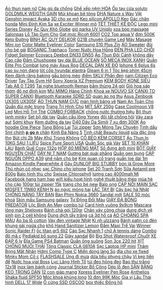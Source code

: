 [ Áo thun nam nữ](https://cuahang4.github.io/p0/139/669/ao-thun-nam-nu-crossline-co-bigsize-mua-hang-online/) [ Cặp gù da chống](https://cuahang4.github.io/p0/149/775/cap-gu-da-chong-mua-mua-hang-online/) [ Ghế xếp nệm HÒA](https://cuahang4.github.io/p0/101/428/ghe-xep-nem-hoa-phat-g01s-mua-hang-online/) [ Ốp tay cửa soluto](https://cuahang5.github.io/p0/153/120/op-tay-cua-soluto-2019-mua-hang-online/) [GOLDMILK WEIGTH GAIN](https://cuahang4.github.io/p0/113/756/goldmilk-weigth-gain-mua-hang-online/) [ Mũi khoan bê tông](https://cuahang7.github.io/p0/0/513/mui-khoan-be-tong-4-canh-avatar-phi-6mm-16mm-mua-hang-online/) [ DHA Nature s Way](https://cuahang7.github.io/p0/9/417/dha-natures-way-kids-smart-drops-dha-mua-hang-online/) [ Vật Genshin impact Ayaka](https://cuahang4.github.io/p0/123/996/quat-xep-cam-tay-hoa-trang-nhan-vat-genshin-impact-ayaka-zhongli-mua-hang-online/) [ 3D cho xe mô](https://cuahang4.github.io/p0/121/265/tem-binh-xang-3d-cho-xe-mo-to-mua-hang-online/) [ Keo silicon APOLLO Keo](https://cuahang4.github.io/p0/120/286/keo-silicon-apollo-keo-kinh-keo-be-tong-mua-hang-online/) [Gác chân honda](https://cuahang4.github.io/p0/107/184/gac-chan-honda-mua-hang-online/) [ Mini Đính Kim Sa](https://cuahang7.github.io/p0/22/325/balo-mini-dinh-kim-sa-lap-lanh-mua-hang-online/) [ xe Exciter Winner mô](https://cuahang7.github.io/p0/30/665/motul-h-tech-100-10w40-1l-api-sn-nhot-xe-so-cao-cap-xe-exciter-winner-mo-to-pkl-mua-hang-online/) [ TẾT THIẾT KẾ ĐỘC](https://cuahang7.github.io/p0/4/624/combo-5-bao-li-xi-tet-thiet-ke-doc-quyen-va-y-nghia-sieu-dep-mua-hang-online/) [ Lego mini Series Disney](https://cuahang10.github.io/p0/12/92/lego-mini-series-disney-2-mua-hang-online/) [ Ắc Quy Khô Globe](https://cuahang10.github.io/p0/27/66/binh-ac-quy-kho-globe-12v-75ah-wp75-12-sieu-re-mua-hang-online/) [ gió parka UV Uniqlo](https://cuahang10.github.io/p0/28/181/uniqlo-ao-gio-uv-cut-ao-khoac-vai-du-gio-parka-uv-uniqlo-chinh-hang-mua-hang-online/) [ xoa bóp massage Salonpas](https://cuahang7.github.io/p0/19/752/gel-xoa-bop-massage-salonpas-gel-30g-mua-hang-online/) [ Lỗ Tập Gym Cho](https://cuahang4.github.io/p0/132/838/ao-ba-lo-tap-gym-cho-nam-mua-hang-online/) [ Gạt mực Ricoh 6001](https://cuahang10.github.io/p0/25/213/gat-muc-ricoh-60012075-mua-hang-online/) [ CO2 Top aqua V](https://cuahang7.github.io/p0/10/781/sui-co2-top-aqua-v-ap-007-mua-hang-online/) [ đơn 500K Keto Đường](https://cuahang7.github.io/p0/5/496/ma-1511fmcgsale-giam-8-don-500k-keto-duong-la-han-qua-jc-bluemoon-monkfruit-classic-blend-500g-mua-hang-online/) [ BÌNH ẮC QUY DELKOR](https://cuahang10.github.io/p0/14/503/binh-ac-quy-delkor-80d26rl-12v-70ah-mua-hang-online/) [ G21B chuyên Game Led](https://cuahang4.github.io/p0/116/957/bo-ban-phim-va-chuot-g21g21b-chuyen-game-led-7-mau-mua-hang-online/) [ Máy Masage Mini ion](https://cuahang7.github.io/p0/11/634/may-masage-mini-ion-cam-tay-mua-hang-online/) [ Color Matte Eyeliner Color](https://cuahang5.github.io/p0/173/131/12-color-matte-eyeliner-color-eyeliner-1-mua-hang-online/) [ Samsung S10 Plus Zin](https://cuahang5.github.io/p0/158/477/nap-lung-samsung-s10-plus-zin-hang-mua-hang-online/) [ÁO Sweater](https://cuahang4.github.io/p0/125/17/ao-sweater-mua-hang-online/) [ đũi cho bé gái](https://cuahang5.github.io/p0/180/560/vay-be-gai-vai-dui-cho-be-gai-size-6-18kg-mua-hang-online/) [BOGANIC Traphaco](https://cuahang7.github.io/p0/15/540/boganic-traphaco-mua-hang-online/) [ Toner Nước Hoa Hồng](https://cuahang7.github.io/p0/26/920/toner-nuoc-hoa-hong-huxley-mua-hang-online/) [ ĐÈN PHA LED CHỔI](https://cuahang4.github.io/p0/104/695/den-pha-led-choi-3-tim-led-h4-mua-hang-online/) [Fidget Spinner](https://cuahang7.github.io/p0/17/706/fidget-spinner-mua-hang-online/) [ Ecovacs Deebot DN33 DN55](https://cuahang7.github.io/p0/23/958/phu-kien-choi-giua-choi-chinh-robot-hut-bui-lau-nha-ecovacs-deebot-dn33-dn55-t5-t8-t9-n8-ozmo-900-920-950-mua-hang-online/) [ Áo Thun Đôi Cánh](https://cuahang4.github.io/p0/117/399/ao-thun-doi-canh-wm-top-800104-mua-hang-online/) [ không dây Cao cấp](https://cuahang5.github.io/p0/179/821/tai-nghe-bluetooth-50-tw-2-freeshiptai-nghe-khong-day-cao-cap-nhat-full-tinh-nang-mua-hang-online/) [Đầm Chushopee](https://cuahang5.github.io/p0/171/253/dam-chushopee-mua-hang-online/) [ tay dài BLUE OCEAN](https://cuahang4.github.io/p0/132/698/ao-tay-dai-blue-ocean-saigonzup-mua-hang-online/) [ SỐ MECA INOX XANH](https://cuahang7.github.io/p0/1/94/khung-bien-so-meca-inox-xanh-duong-mua-hang-online/) [ Quần Elite Pro Combat](https://cuahang7.github.io/p0/44/448/quan-elite-pro-combat-dai-mua-hang-online/) [ lưng máy Asus Rog](https://cuahang7.github.io/p0/20/55/den-logo-lung-may-asus-rog-phone-2-zs660k-mua-hang-online/) [ DECAL DÁN XE ĐỎ](https://cuahang4.github.io/p0/101/737/decal-dan-xe-do-do-mua-hang-online/) [ Iphone 6 6plus 6s](https://cuahang7.github.io/p0/3/996/op-chong-do-iphone-66plus6s6splus677plus88plusxxsxrxsmax1111pro11promax-xanh-da-quang-mua-hang-online/) [ cao su non dạng](https://cuahang5.github.io/p0/152/753/mut-xop-eva-cao-su-non-dang-cuon-kho-1m2-mua-hang-online/) [ lót cốp hyundai elantra](https://cuahang7.github.io/p0/8/340/lot-cop-hyundai-elantra-2016-2020-mua-hang-online/) [ Gleam 6 in 1](https://cuahang4.github.io/p0/131/585/bo-usb-hub-type-c-baseus-gleam-6-in-1-mo-rong-usb-30-hdmi-4k-cho-laptop-va-dien-thoai-mua-hang-online/) [Tóc kẹp phím 45cm](https://cuahang7.github.io/p0/28/287/toc-kep-phim-45cm-mua-hang-online/) [ Kem đánh răng baking](https://cuahang7.github.io/p0/7/923/kem-danh-rang-baking-soda-mua-hang-online/) [gấu bông mèo](https://cuahang7.github.io/p0/35/697/gau-bong-meo-mua-hang-online/) [ điểm SKLV Phấn đen](https://cuahang10.github.io/p0/3/616/bo-qua-tang-trang-diem-sklv-phan-den-sua-rua-mat-asovle-mua-hang-online/) [ nam Citizen Eco Driver](https://cuahang10.github.io/p0/0/129/dong-ho-nam-citizen-eco-driver-at2431-87l-mua-hang-online/) [ Tay Tập Gym Hở](https://cuahang4.github.io/p0/137/627/gang-tay-tap-gym-ho-ngon-mua-hang-online/) [ Sony Xperia XZ Premium](https://cuahang4.github.io/p0/131/484/pin-sony-xperia-xz-premium-g8142-mua-hang-online/) [ KEM BODY KONE SIÊU](https://cuahang7.github.io/p0/3/330/kem-body-kone-sieu-trang-da-mua-hang-online/) [ Tab A8 0 T295](https://cuahang5.github.io/p0/179/969/bao-da-samsung-tab-a80-t295-2019-mua-hang-online/) [ Tai nghe bluetooth Remax](https://cuahang10.github.io/p0/6/742/tai-nghe-bluetooth-remax-t10-mua-hang-online/) [ bằm thùng 24 gói](https://cuahang5.github.io/p0/164/927/mien-phu-huong-acecook-vi-thit-bam-thung-24-goi-x-58g-mua-hang-online/) [Giỏ hoa sáp thơm](https://cuahang7.github.io/p0/0/420/gio-hoa-sap-thom-mua-hang-online/) [ đô nơ đính kim](https://cuahang7.github.io/p0/33/596/bang-do-no-dinh-kim-sa-mua-hang-online/) [ MU MIMO Hàng Chính](https://cuahang10.github.io/p0/15/705/ma-1511elsale-hoan-7-don-300k-router-wifi-bang-tan-kep-tp-link-archer-c6-gigabit-ac1200-mu-mimo-hang-chinh-hang-mua-hang-online/) [ Khoá xe NOUVO SX](https://cuahang10.github.io/p0/3/178/khoa-xe-nouvo-sx-5-mua-hang-online/) [ CANXI TD SUPER CANXI](https://cuahang5.github.io/p0/198/777/sieu-canxi-td-super-canxi-100gram-mua-hang-online/) [ Bluetooth Karaoke SDRD SD](https://cuahang10.github.io/p0/26/510/loa-bluetooth-karaoke-sdrd-sd-301-mua-hang-online/) [ quan áo ng thu](https://cuahang10.github.io/p0/3/948/quan-ao-ng-thu-trang-mua-hang-online/) [ Asus Zenbook UX305 UX305F](https://cuahang5.github.io/p0/166/364/ban-phim-asus-zenbook-ux305-ux305f-ux305fa-mua-hang-online/) [ ÁO THUN NAM CỰC](https://cuahang4.github.io/p0/129/933/ao-thun-nam-cuc-dep-mua-hang-online/) [ màn hình bảng vẽ](https://cuahang4.github.io/p0/144/120/phu-kien-bao-ve-man-hinh-bang-ve-do-hoa-wacom-intuos-pth460-mua-hang-online/) [ Nam An Toàn Cho](https://cuahang10.github.io/p0/30/198/100-bong-nhua-viet-nam-an-toan-cho-be-nhieu-mau-mua-hang-online/) [ Quần đùi mặc trong](https://cuahang5.github.io/p0/193/982/quan-dui-mac-trong-vay-mua-hang-online/) [ Trang Trí Hình Chú](https://cuahang7.github.io/p0/32/506/huy-hieu-cai-ao-trang-tri-hinh-chu-tho-dang-yeu-mua-hang-online/) [MÍT SẤY 250g](https://cuahang10.github.io/p0/2/440/mit-say-250g-mua-hang-online/) [ Case Coolmoon V8 Led](https://cuahang4.github.io/p0/122/815/bo-6-quat-tan-nhiet-fan-case-coolmoon-v8-led-rgb-kem-hub-remote-mua-hang-online/) [ Mini Hỗ Trợ Thẻ](https://cuahang4.github.io/p0/124/298/usb-wifi-150m-khong-day-mini-ho-tro-the-mang-lan-cho-pc-laptop-mua-hang-online/) [COMBO FORBACK](https://cuahang4.github.io/p0/122/126/combo-forback-mua-hang-online/) [ chống nước thương hiệu](https://cuahang10.github.io/p0/23/878/balo-thoi-trang-chong-nuoc-thuong-hieu-logo-vavabag-mua-hang-online/) [ Bộ thun lạnh minky](https://cuahang4.github.io/p0/109/6/bo-thun-lanh-minky-mom-cho-be-mua-hang-online/) [ Set bộ dài tay](https://cuahang4.github.io/p0/131/283/set-bo-dai-tay-3-chi-tiet-mua-hang-online/) [Quần cầu lông Yonex](https://cuahang7.github.io/p0/21/113/quan-cau-long-yonex-mua-hang-online/) [ đôi tất chống hôi](https://cuahang7.github.io/p0/10/272/hop-10-doi-tat-chong-hoi-khang-khuan-xuat-nhat-nam-nu-loai-dep-mua-hang-online/) [Váy zara aut](https://cuahang4.github.io/p0/105/996/vay-zara-aut-mua-hang-online/) [Sơmi khuy](https://cuahang7.github.io/p0/48/287/somi-khuy-mua-hang-online/) [Kem dưỡng da tay](https://cuahang7.github.io/p0/31/796/kem-duong-da-tay-mua-hang-online/) [ D40 Dây Da Simili](https://cuahang7.github.io/p0/35/43/free-ship-70k-guong-tron-treo-tuong-d40-day-da-simili-cao-cap-kem-vit-treo-mua-hang-online/) [ 7 xu đơn 300K](https://cuahang4.github.io/p0/147/898/ma-11elsale-hoan-7-xu-don-300k-dien-thoai-lg-g7-fullbox-tang-sac-nhanh-thinq-man-tai-tho-chip-snap-845-mua-hang-online/) [ Áo hoodie One Piece](https://cuahang5.github.io/p0/155/882/ao-hoodie-one-piece-sieu-ngau-mua-hang-online/) [Tùng Bồng Lai](https://cuahang5.github.io/p0/168/961/tung-bong-lai-mua-hang-online/) [Túi zipper](https://cuahang12.github.io/p0/101/644/tui-zipper-mua-hang-online/) [ Sơn Móng Tay Chuyên](https://cuahang5.github.io/p0/183/122/gel-tay-son-mong-tay-chuyen-nghiep-mj15ml-mua-hang-online/) [ Tinh dầu 5ml chính](https://cuahang10.github.io/p0/22/401/set-goi-xa-phuc-hoi-nashi-30ml-x-2-tinh-dau-5ml-chinh-hang-mua-hang-online/) [ 𝐩 𝐠𝐨 𝐧 chân](https://cuahang10.github.io/p0/9/99/-mua-hang-online/) [ Kính Đa Năng 5](https://cuahang4.github.io/p0/121/205/kinh-da-nang-5-in-1-gong-vuong-2202a-tang-kem-tui-da-mua-hang-online/) [ Tinh chất Beauty liquid](https://cuahang7.github.io/p0/36/60/tinh-chat-beauty-liquid-30ml-mua-hang-online/) [sữa đặc ông thọ](https://cuahang5.github.io/p0/182/653/sua-dac-ong-tho-mua-hang-online/) [Bút chì 2b](https://cuahang4.github.io/p0/146/879/but-chi-2b-mua-hang-online/) [ Máy Khử Trùng Không](https://cuahang5.github.io/p0/199/626/may-khu-trung-khong-khi-t8-tia-uvc-mua-hang-online/) [ CỔ BÈO KÈM CORSET](https://cuahang5.github.io/p0/186/371/dam-so-mi-voan-co-beo-kem-corset-dan-eo-mua-hang-online/) [Áo Thun In](https://cuahang5.github.io/p0/174/276/ao-thun-in-mua-hang-online/) [ 10KG SAU 1 LIỆU](https://cuahang10.github.io/p0/7/543/vien-sui-giam-can-an-toan-body-beauty-slim-cap-toc-giam-ngay-7-10kg-sau-1-lieu-trinh-4-hop-mua-hang-online/) [ Spice Pure Sport USA](https://cuahang10.github.io/p0/2/560/lan-khu-mui-cho-nam-gioi-old-spice-pure-sport-usa-85g-mua-hang-online/) [Quần Sóc giả Váy](https://cuahang4.github.io/p0/121/48/quan-soc-gia-vay-mua-hang-online/) [ SÉT 10 KHĂN LAU](https://cuahang10.github.io/p0/29/521/set-10-khan-lau-da-nang-mua-hang-online/) [Bánh Quế Cosy 132g](https://cuahang5.github.io/p0/192/834/banh-que-cosy-132g-mua-hang-online/) [ HỘP 60 MIẾNG MẶT](https://cuahang5.github.io/p0/195/134/hop-60-mieng-mat-na-mat-bioaqua-xanh-mua-hang-online/) [ Sổ đựng ảnh mini](https://cuahang4.github.io/p0/101/980/so-dung-anh-mini-binder-in-trang-tieu-de-theo-yeu-cau-mua-hang-online/) [ BỘT GIẤY NGUYÊN CHẤT](https://cuahang5.github.io/p0/192/859/giay-an-vuong-tim-prime-special-100-to-100-bot-giay-nguyen-chat-napkins-mua-hang-online/) [ DÂY NI T NAM](https://cuahang10.github.io/p0/16/594/day-nit-nam-day-lung-thoi-trang-mua-hang-online/) [Gương bát quái phẳng](https://cuahang4.github.io/p0/129/620/guong-bat-quai-phang-mua-hang-online/) [Quần gen bụng](https://cuahang7.github.io/p0/7/162/quan-gen-bung-mua-hang-online/) [CÁP NGUỒN OPPO A39](https://cuahang4.github.io/p0/102/823/cap-nguon-oppo-a39-mua-hang-online/) [ghế nằm cho bé](https://cuahang5.github.io/p0/188/287/ghe-nam-cho-be-mua-hang-online/) [Kim quan cổ trang](https://cuahang4.github.io/p0/116/282/kim-quan-co-trang-mua-hang-online/) [ quần loe dài 1m](https://cuahang7.github.io/p0/26/513/quan-loe-dai-1m-quan-tay-ong-loe-m501-mua-hang-online/) [ Amazon Kindle Paperwhite 4](https://cuahang4.github.io/p0/110/647/bao-da-tu-tinh-thong-minh-sieu-mong-cho-amazon-kindle-paperwhite-4-coller-cover-for-kindle-paperwhite4-mua-hang-online/) [ Gảy DUNLOP BIG STUBBY](https://cuahang7.github.io/p0/48/404/phim-gay-dunlop-big-stubby-nylon-pick-mua-hang-online/) [ bón lá Grow More](https://cuahang7.github.io/p0/4/433/phan-bon-la-grow-more-6-30-30te-mua-hang-online/) [ Thú nhún có nhạc](https://cuahang4.github.io/p0/100/622/thu-nhun-co-nhac-cho-be-mua-hang-online/) [ sạc Chino cho iphone](https://cuahang7.github.io/p0/43/223/bo-sac-chino-cho-iphone-d12a-mua-hang-online/) [ Set 20 Tranh Sơn](https://cuahang5.github.io/p0/160/391/set-20-tranh-son-dau-cua-van-gogh-mua-hang-online/) [Sữa Aptamil pre 800g](https://cuahang4.github.io/p0/136/132/sua-aptamil-pre-800g-mua-hang-online/) [ Balo hình thú cho](https://cuahang5.github.io/p0/188/583/balo-hinh-thu-cho-be-mua-hang-online/) [Swisse Chlorophyll](https://cuahang4.github.io/p0/130/409/swisse-chlorophyll-mua-hang-online/) [ lượng cao 4000mah Mi](https://cuahang5.github.io/p0/158/336/pin-lehehe-dung-luong-cao-4000mah-mi-8-lite-ma-bm3j-mua-hang-online/) [Facebook hang ham hap](https://cuahang4.github.io/p0/110/619/facebook-hang-ham-hap-mua-hang-online/) [ wifi kiểu hoạt hình](https://cuahang7.github.io/p0/21/650/bang-do-hinh-dau-cham-hoibieu-tuong-ket-noi-wifi-kieu-hoat-hinh-vui-nhon-cho-tiec-sinh-nhatle-halloween-mua-hang-online/) [ nghệ thuật bằng thép](https://cuahang10.github.io/p0/1/74/khuon-in-dung-de-trang-tri-mong-tay-nghe-thuat-bang-thep-khong-gi-cao-cap-mua-hang-online/) [ mùa hè cho cặp](https://cuahang7.github.io/p0/2/776/dep-quai-ngang-de-day-phong-cach-hong-kong-thoi-trang-mua-he-cho-cap-doi-2021-mua-hang-online/) [100gr túi zipper 15k](https://cuahang5.github.io/p0/192/132/100gr-tui-zipper-15k-mua-hang-online/) [ trang cho bé new](https://cuahang10.github.io/p0/4/485/mat-kinh-kieu-thoi-trang-cho-be-new-2020-mua-hang-online/) [Balo ong](https://cuahang5.github.io/p0/159/345/balo-ong-mua-hang-online/) [ CÁP NỐI MAIN SẠC](https://cuahang4.github.io/p0/108/814/cap-noi-main-sac-samsung-a50s-mua-hang-online/) [MOSFET 11N60 KÊNH N](https://cuahang10.github.io/p0/29/118/mosfet-11n60-kenh-n-mua-hang-online/) [ áo ngực mỏng hai](https://cuahang4.github.io/p0/104/207/ao-bra-2-day-ao-nguc-mong-hai-day-618-mua-hang-online/) [LẮC TAY BI](https://cuahang7.github.io/p0/14/749/lac-tay-bi-mua-hang-online/) [ Cây bạc hà Nhật](https://cuahang7.github.io/p0/24/12/cay-bac-ha-nhat-japanese-mint-mua-hang-online/) [ CHỐNG NẮNG TÂY BAN](https://cuahang5.github.io/p0/163/410/kem-chong-nang-tay-ban-nha-40ml-mua-hang-online/) [ Bàn Phím Nokia 3660](https://cuahang7.github.io/p0/42/910/ban-phim-nokia-3660-nhieu-mau-mua-hang-online/) [Sandal mới](https://cuahang7.github.io/p0/23/161/sandal-moi-mua-hang-online/) [ SALE 50 móc khoá](https://cuahang4.github.io/p0/101/534/sale-50-moc-khoa-khac-ten-mua-hang-online/) [ Skin mầu Samsung galaxy](https://cuahang4.github.io/p0/139/804/dan-skin-mau-samsung-galaxy-buds-mua-hang-online/) [ Tự Động Đổi Màu](https://cuahang5.github.io/p0/187/107/quat-tan-nhiet-fan-led-rgb-coolmoon-k2-tu-dong-doi-mau-khong-can-hub-mua-hang-online/) [ GIÀY ĐÁ BÓNG PREDATOR](https://cuahang10.github.io/p0/19/639/giay-da-bong-predator-203-tf-mua-hang-online/) [ Lộc Bình An May](https://cuahang7.github.io/p0/11/466/mieng-dan-linh-phu-huyen-hoc-phong-thuy-tai-loc-binh-an-may-man-tinh-duyen-phong-thuy-mua-hang-online/) [combo túi](https://cuahang7.github.io/p0/23/217/combo-tui-mua-hang-online/) [ Card hình vuông 9x9cm](https://cuahang7.github.io/p0/32/186/baekhyun-card-hinh-vuong-9x9cm-02-mua-hang-online/) [Mascara lông mày Sheloves](https://cuahang5.github.io/p0/185/816/mascara-long-may-sheloves-mua-hang-online/) [Bánh chả gói 120gr](https://cuahang10.github.io/p0/27/292/banh-cha-goi-120gr-mua-hang-online/) [Chân váy công chúa](https://cuahang10.github.io/p0/6/274/chan-vay-cong-chua-mua-hang-online/) [ dung dịch vệ sinh](https://cuahang5.github.io/p0/186/229/tron-bo-dung-dich-ve-sinh-ifree-mua-hang-online/) [ pin 2 cell không](https://cuahang4.github.io/p0/140/16/de-pin-2-cell-khong-nap-mua-hang-online/) [ Dung dịch tẩy trắng](https://cuahang7.github.io/p0/21/767/dung-dich-tay-trang-giay-mua-hang-online/) [ cá 3d hồ cá](https://cuahang7.github.io/p0/48/300/tranh-dan-ho-ca-3d-ho-ca-rong-la-han-ca-dia-mua-hang-online/) [ ÁO CHOÀNG SPA MÀU](https://cuahang5.github.io/p0/187/760/ao-choang-spa-mau-trang-mua-hang-online/) [ Áo ba lỗ cotton](https://cuahang5.github.io/p0/195/704/ao-ba-lo-cotton-nam-mua-hang-online/) [ Váy đen vintage Nhật](https://cuahang7.github.io/p0/35/642/vay-den-vintage-nhat-2nd-mua-hang-online/) [Ki nh ulzzang](https://cuahang7.github.io/p0/37/579/kinh-ulzzang-mua-hang-online/) [Bánh patin có đèn](https://cuahang5.github.io/p0/151/615/banh-patin-co-den-mua-hang-online/) [ khung gãi ngứa cho](https://cuahang4.github.io/p0/134/819/khung-gai-ngua-cho-meo-mua-hang-online/) [ khô Hand Sanitizer Lemon](https://cuahang7.github.io/p0/27/291/gel-rua-tay-kho-hand-sanitizer-lemon-592ml-my-mua-hang-online/) [ Đầm Maxi Trể Vai](https://cuahang5.github.io/p0/173/904/dam-maxi-tre-vai-thailand-mua-hang-online/) [ Winner Sonic Raider FI](https://cuahang4.github.io/p0/128/260/che-pen-titan-cho-winner-sonic-raider-fi-satria-mua-hang-online/) [ốc titan gr5 6li2](https://cuahang7.github.io/p0/25/519/oc-titan-gr5-6li2-mua-hang-online/) [ Cáp Sạc Nhanh 1](https://cuahang7.github.io/p0/34/574/day-cap-sac-nhanh-15m-tpye-mua-hang-online/) [ chữ A tennis dáng](https://cuahang5.github.io/p0/196/391/chan-vay-chu-a-tennis-dang-sieu-xinh-mua-hang-online/) [ Combo đô mă c](https://cuahang5.github.io/p0/177/122/combo-do-mac-nha-mua-hang-online/) [ Pediakid bổ sung 22](https://cuahang7.github.io/p0/6/697/pediakid-bo-sung-22-vitamines-mua-hang-online/) [Giày sandal](https://cuahang5.github.io/p0/156/557/giay-sandal-mua-hang-online/) [Bộ](https://cuahang5.github.io/p0/179/17/bo-mua-hang-online/) [ Big Shot Waterproof Chuốt](https://cuahang4.github.io/p0/148/617/mascara-day-mi-cuc-dai-maybelline-new-york-the-colossal-big-shot-waterproof-chuot-mi-khong-lem-khong-troi-10ml-mua-hang-online/) [ XE ĐẠP 6 ly](https://cuahang12.github.io/p0/100/876/bi-sau-xe-dap-6-ly-3-mua-hang-online/) [ Đĩa Game PS4 Batman](https://cuahang10.github.io/p0/15/237/dia-game-ps4-batman-return-to-arkham-mua-hang-online/) [Quần ống suông](https://cuahang5.github.io/p0/166/657/quan-ong-suong-mua-hang-online/) [ Son 3ce 220 hit](https://cuahang4.github.io/p0/122/915/son-3ce-220-hit-me-up-mua-hang-online/) [ XỊT CHỐNG MUỖI THÁI](https://cuahang5.github.io/p0/194/126/xit-chong-muoi-thai-lan-mua-hang-online/) [ Tông Classic CLA 0810A](https://cuahang4.github.io/p0/141/605/may-duc-be-tong-classic-cla-0810a-chinh-hang-mua-hang-online/) [ Sạc Laptop HP mini](https://cuahang7.github.io/p0/43/18/sac-laptop-hp-mini-30w-mua-hang-online/) [ Thâm Bọng Mắt Nhăn](https://cuahang4.github.io/p0/122/67/hop-60-mieng-mat-na-duong-mat-giam-quang-tham-bong-mat-nhan-mat-cua-bioaqua-mua-hang-online/) [ Hdmi Comp Type C](https://cuahang7.github.io/p0/29/635/dau-chuyen-doi-hdmi-comp-type-c-sang-hdmivgadprj45mini-dp-hd-4k-60hz-mua-hang-online/) [ Miến dong làng So](https://cuahang4.github.io/p0/135/541/mien-dong-lang-so-450g-mua-hang-online/) [ đĩa cho xe fixed](https://cuahang4.github.io/p0/112/199/dui-dia-cho-xe-fixed-gear-arc-mua-hang-online/) [ Minky Mom Cô c](https://cuahang10.github.io/p0/19/661/bo-minky-mom-coc-tay-cho-behoa-tiet-mat-cuoichat-len-tam-100-co-gian-4-chieudanh-cho-be-tu-6-20kg-mua-hang-online/) [FLASHSALE Ủng đi mưa](https://cuahang7.github.io/p0/19/905/flashsale-ung-di-mua-mua-hang-online/) [ dứa tiểu phụng chậu](https://cuahang5.github.io/p0/198/729/cay-dua-tieu-phung-chau-3-dau-kem-video-mua-hang-online/) [ Ví kẹp tiền để](https://cuahang7.github.io/p0/12/999/vi-kep-tien-de-the-mua-hang-online/) [ Nước hoa vial Boss](https://cuahang10.github.io/p0/22/33/nuoc-hoa-vial-boss-the-scent-mua-hang-online/) [ Lục Lăng Hình Tổ](https://cuahang10.github.io/p0/24/100/mieng-dan-ppf-luc-lang-hinh-to-ong-xiaomi-redmi-k40-k40-pro-poco-x3-x3-pro-redmi-note-10pro-mi-11-chong-xuoc-mua-hang-online/) [ túi đeo hông đeo](https://cuahang4.github.io/p0/125/403/tui-deo-chay-bo-tui-deo-hong-deo-bung-ho-tro-chay-bo-tap-the-thao-mua-hang-online/) [ Bao thư trắng 12x18](https://cuahang5.github.io/p0/165/122/bao-thu-trang-12x18cm-100cai-mua-hang-online/) [ inox làm bánh cóng](https://cuahang10.github.io/p0/18/743/khuon-inox-lam-banh-cong-19cm-mua-hang-online/) [ Journal Sticker Bồ Công](https://cuahang5.github.io/p0/182/192/bullet-journal-sticker-bo-cong-anh-mua-hang-online/) [ Dép lỗ đen SẴN](https://cuahang10.github.io/p0/14/690/dep-lo-den-san-hang-mua-hang-online/) [ BĂNG KEO TRONG DÁN](https://cuahang5.github.io/p0/196/467/bang-keo-trong-dan-1-cay-6-cuon-mua-hang-online/) [ 12 con giáp mang](https://cuahang10.github.io/p0/24/963/vong-tay-12-con-giap-mang-may-man-mua-hang-online/) [ Xpress Eyeliner Pen Rose](https://cuahang5.github.io/p0/174/505/but-ke-mat-nuoc-khong-troi-khong-lem-sivanna-colors-xpress-eyeliner-pen-rose-cat-sieu-de-ve-mua-hang-online/) [ Anthelios Shaka fluid SPF50](https://cuahang5.github.io/p0/159/595/la-roche-posay-anthelios-shaka-fluid-spf50-kem-chong-nang-the-he-moi-khong-mui-50ml-mua-hang-online/) [ Móc khoá khủng long](https://cuahang5.github.io/p0/173/11/moc-khoa-khung-long-kute-mua-hang-online/) [ 10 đơn 99K Móc](https://cuahang4.github.io/p0/125/575/ma-wabrnov11-giam-10-don-99k-moc-khoa-thoi-trang-yuumy-ymk7-mua-hang-online/) [ Gia vị Lẩu Thái](https://cuahang7.github.io/p0/45/196/gia-vi-lau-thai-aji-quick-mua-hang-online/) [ hình DELL 17 Wide](https://cuahang7.github.io/p0/45/205/ma-1511elsale-hoan-7-don-300k-man-hinh-dell-17-wide-e1709wc-mua-hang-online/) [ Ổ cứng SSD OSCOO](https://cuahang4.github.io/p0/126/291/o-cung-ssd-oscoo-m2-2242-mua-hang-online/) [ box thiếc Đồng hồ](https://cuahang5.github.io/p0/181/681/tang-box-thiecdong-ho-nu-casio-la680-day-deo-thep-khong-gi-co-dien-sang-trong-dang-cap-mua-hang-online/) 
